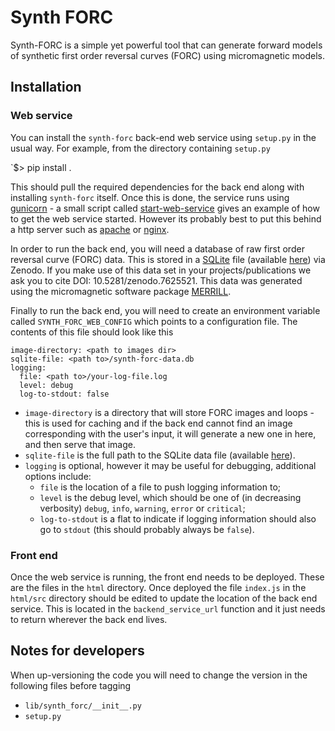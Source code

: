 # Synth FORC

Synth-FORC is a simple yet powerful tool that can generate forward models of synthetic first order reversal curves 
(FORC) using micromagnetic models.

## Installation

### Web service

You can install the `synth-forc` back-end web service using `setup.py` in the usual way. For example, from the directory containing `setup.py`

`$> pip install .

This should pull the required dependencies for the back end along with installing `synth-forc` itself. Once this is done, the service 
runs using [gunicorn](https://gunicorn.org/) - a small script called [start-web-service](https://github.com/Lesleis-Nagy/synth-forc/blob/main/start-web-service) gives an example of how to get the web service started. However its probably best to put this behind a http server such as [apache](https://httpd.apache.org/) or [nginx](https://www.nginx.com/).

In order to run the back end, you will need a database of raw first order reversal curve (FORC) data. This is stored in a [SQLite](https://sqlite.org/index.html) file (available [here](https://zenodo.org/record/7625521)) via Zenodo. If you make use of
this data set in your projects/publications we ask you to cite DOI: 10.5281/zenodo.7625521. This data was generated using the micromagnetic software package [MERRILL](https://www.rockmag.org).

Finally to run the back end, you will need to create an environment variable called `SYNTH_FORC_WEB_CONFIG` which points to a configuration file. The contents of this file should look like this

```
image-directory: <path to images dir>
sqlite-file: <path to>/synth-forc-data.db
logging:
  file: <path to>/your-log-file.log
  level: debug
  log-to-stdout: false
```

* `image-directory` is a directory that will store FORC images and loops - this is used for caching and if the back end cannot find an image corresponding with the user's input, it will generate a new one in here, and then serve that image.
* `sqlite-file` is the full path to the SQLite data file (available [here](https://zenodo.org/record/7625521)).
* `logging` is optional, however it may be useful for debugging, additional options include:
  * `file` is the location of a file to push logging information to;
  * `level` is the debug level, which should be one of (in decreasing verbosity) `debug`, `info`, `warning`, `error` or `critical`;
  * `log-to-stdout` is a flat to indicate if logging information should also go to `stdout` (this should probably always be `false`).
  
### Front end

Once the web service is running, the front end needs to be deployed. These are the files in the `html` directory. Once deployed the file
`index.js` in the `html/src` directory should be edited to update the location of the back end service. This is located in the
`backend_service_url` function and it just needs to return wherever the back end lives. 

## Notes for developers

When up-versioning the code you will need to change the version in the following files before tagging
* `lib/synth_forc/__init__.py`
* `setup.py`
